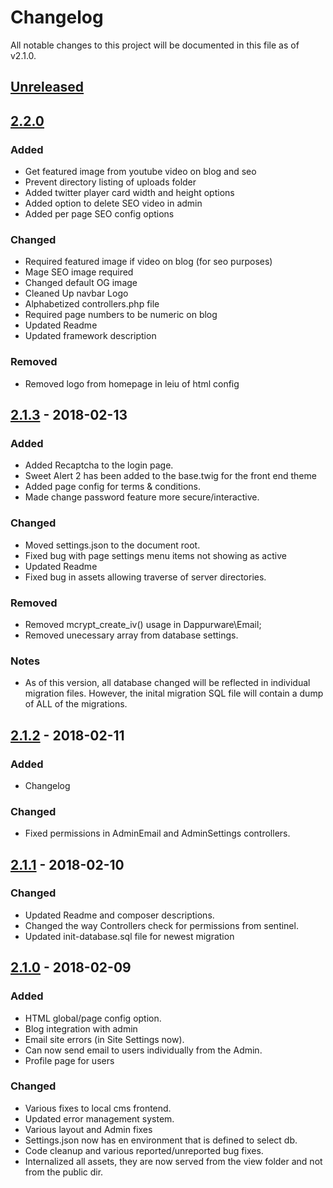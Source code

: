 # Changelog
All notable changes to this project will be documented in this file as of v2.1.0.

## [Unreleased]

## [2.2.0]
### Added
- Get featured image from youtube video on blog and seo
- Prevent directory listing of uploads folder
- Added twitter player card width and height options
- Added option to delete SEO video in admin
- Added per page SEO config options

### Changed
- Required featured image if video on blog (for seo purposes)
- Mage SEO image required
- Changed default OG image
- Cleaned Up navbar Logo
- Alphabetized controllers.php file
- Required page numbers to be numeric on blog
- Updated Readme
- Updated framework description

### Removed
- Removed logo from homepage in leiu of html config

## [2.1.3] - 2018-02-13
### Added
- Added Recaptcha to the login page.
- Sweet Alert 2 has been added to the base.twig for the front end theme
- Added page config for terms & conditions.
- Made change password feature more secure/interactive.

### Changed
- Moved settings.json to the document root.
- Fixed bug with page settings menu items not showing as active
- Updated Readme
- Fixed bug in assets allowing traverse of server directories.

### Removed
- Removed mcrypt_create_iv() usage in Dappurware\Email;
- Removed unecessary array from database settings.

### Notes
- As of this version, all database changed will be reflected in individual migration files.  However, the inital migration SQL file will contain a dump of ALL of the migrations.

## [2.1.2] - 2018-02-11
### Added
- Changelog

### Changed
- Fixed permissions in AdminEmail and AdminSettings controllers.

## [2.1.1] - 2018-02-10
### Changed
- Updated Readme and composer descriptions.
- Changed the way Controllers check for permissions from sentinel.
- Updated init-database.sql file for newest migration

## [2.1.0] - 2018-02-09
### Added
- HTML global/page config option.
- Blog integration with admin
- Email site errors (in Site Settings now).
- Can now send email to users individually from the Admin.
- Profile page for users

### Changed
- Various fixes to local cms frontend.
- Updated error management system.
- Various layout and Admin fixes
- Settings.json now has en environment that is defined to select db.
- Code cleanup and various reported/unreported bug fixes.
- Internalized all assets, they are now served from the view folder and not from the public dir.


[Unreleased]: https://github.com/dappur/framework/compare/v2.2.0...HEAD
[2.2.0]: https://github.com/dappur/framework/compare/v2.1.3...v2.2.0
[2.1.3]: https://github.com/dappur/framework/compare/v2.1.2...v2.1.3
[2.1.2]: https://github.com/dappur/framework/compare/v2.1.1...v2.1.2
[2.1.1]: https://github.com/dappur/framework/compare/v2.1.0...v2.1.1
[2.1.0]: https://github.com/dappur/framework/compare/v2.0.0...v2.1.0